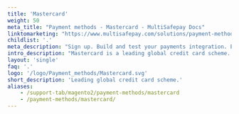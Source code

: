 ```yaml
---
title: 'Mastercard'
weight: 50
meta_title: "Payment methods - Mastercard - MultiSafepay Docs"
linktomarketing: "https://www.multisafepay.com/solutions/payment-methods/mastercard"
childlist: '.'
meta_description: "Sign up. Build and test your payments integration. Explore our products and services. Use our API Reference, SDKs, and wrappers. Get support."
intro_description: "Mastercard is a leading global credit card scheme. An additional layer of security is provided by SecureCode (Mastercard's version of 3D Secure), which requires cardholders to verify their identity."
layout: 'single'
faq: '.'
logo: '/logo/Payment_methods/Mastercard.svg' 
short_description: 'Leading global credit card scheme.'
aliases:
    - /support-tab/magento2/payment-methods/mastercard
    - /payment-methods/mastercard/
---
```






